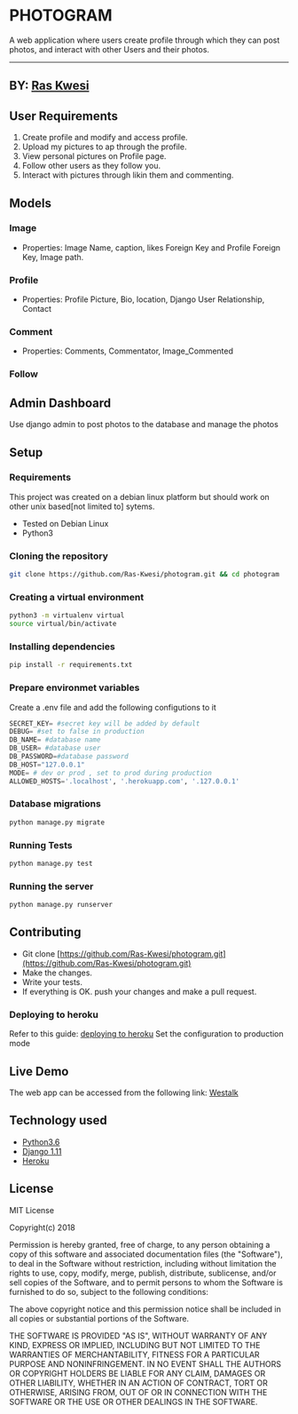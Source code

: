 # PHOTOGRAM
A web application where users create profile through which they can post photos, and interact with other Users and their photos.

------------------------------------------------------------------------
## BY: [Ras Kwesi](https://github.com/Ras-Kwesi)

## User Requirements

1. Create profile and modify and access profile.
2. Upload my pictures to ap through the profile.
3. View personal pictures on Profile page.
4. Follow other users as they follow you.
5. Interact with pictures through likin them and commenting.

## Models
### Image 
* Properties: Image Name, caption, likes Foreign Key and Profile Foreign Key, Image path.

### Profile 
* Properties: Profile Picture, Bio, location, Django User Relationship, Contact

### Comment
* Properties: Comments, Commentator, Image_Commented

### Follow

## Admin Dashboard
Use django admin to post photos to the database and manage the photos

## Setup

### Requirements
This project was created on a debian linux platform but should work on other unix based[not limited to] sytems.
* Tested on Debian Linux
* Python3

### Cloning the repository
```bash
git clone https://github.com/Ras-Kwesi/photogram.git && cd photogram
```

### Creating a virtual environment

```bash
python3 -m virtualenv virtual
source virtual/bin/activate
```
### Installing dependencies
```bash
pip install -r requirements.txt
```

### Prepare environmet variables
Create a .env file and add the following configutions to it
```python
SECRET_KEY= #secret key will be added by default
DEBUG= #set to false in production
DB_NAME= #database name
DB_USER= #database user
DB_PASSWORD=#database password
DB_HOST="127.0.0.1"
MODE= # dev or prod , set to prod during production
ALLOWED_HOSTS='.localhost', '.herokuapp.com', '.127.0.0.1'
```

### Database migrations

```bash
python manage.py migrate
```

### Running Tests
```bash
python manage.py test
```

### Running the server 
```bash
python manage.py runserver
```
## Contributing

- Git clone [https://github.com/Ras-Kwesi/photogram.git](https://github.com/Ras-Kwesi/photogram.git) 
- Make the changes.
- Write your tests.
- If everything is OK. push your changes and make a pull request.

### Deploying to heroku
Refer to this guide: [deploying to heroku](https://github.com/Ras-Kwesi/Deployment_to_heroku_django)
Set the configuration to production mode

## Live Demo

The web app can be accessed from the following link: 
[Westalk](https://westalk.herokuapp.com/)


## Technology used

* [Python3.6](https://www.python.org/)
* [Django 1.11](https://docs.djangoproject.com/en/1.11/)
* [Heroku](https://heroku.com)


## License
MIT License

Copyright(c) 2018

Permission is hereby granted, free of charge, to any person obtaining a copy of this software and associated documentation files (the "Software"), to deal in the Software without restriction, including without limitation the rights to use, copy, modify, merge, publish, distribute, sublicense, and/or sell copies of the Software, and to permit persons to whom the Software is furnished to do so, subject to the following conditions:

The above copyright notice and this permission notice shall be included in all copies or substantial portions of the Software.

THE SOFTWARE IS PROVIDED "AS IS", WITHOUT WARRANTY OF ANY KIND, EXPRESS OR IMPLIED, INCLUDING BUT NOT LIMITED TO THE WARRANTIES OF MERCHANTABILITY, FITNESS FOR A PARTICULAR PURPOSE AND NONINFRINGEMENT. IN NO EVENT SHALL THE AUTHORS OR COPYRIGHT HOLDERS BE LIABLE FOR ANY CLAIM, DAMAGES OR OTHER LIABILITY, WHETHER IN AN ACTION OF CONTRACT, TORT OR OTHERWISE, ARISING FROM, OUT OF OR IN CONNECTION WITH THE SOFTWARE OR THE USE OR OTHER DEALINGS IN THE SOFTWARE.